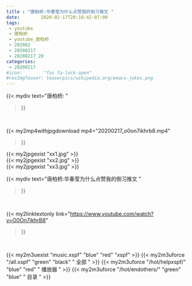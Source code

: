 ```yaml
---
title : "唐柏桥:华春莹为什么点赞我的倒习推文 "
date:        2020-02-17T20:18:42-07:00
tags:
 - youtube
 - 唐柏桥
 - youtube_唐柏桥
 - 202002
 - 20200217
 - 20200217_20
categories:
 - 20200217
#icon:        "fas fa-lock-open"
#resImgTeaser: teaserpics/wikipedia.org/emacs-jokes.png
---
```


{{< mydiv text="唐柏桥: "
>}}
<br>


{{< my2mp4withjpgdownload mp4="20200217_o0on7ikhrb8.mp4"
>}}

{{< my2jpgexist "xx1.jpg" >}}<br>
{{< my2jpgexist "xx2.jpg" >}}<br>
{{< my2jpgexist "xx3.jpg" >}}<br>



{{< mydiv text="唐柏桥:华春莹为什么点赞我的倒习推文 "
>}}
<br>

{{< my2linktextonly link="https://www.youtube.com/watch?v=O0On7ikhrB8"
>}}


<br>

{{< my2m3uexist "music.xspf"        "blue"   "red"    "xspf" >}} {{< my2m3uforce "/all.xspf"         "green"  "black"  " 全部 " >}} {{< my2m3uforce "/hot/helpxspf/"    "blue"   "red"    " 播放器 " >}} {{< my2m3uforce "/hot/endothers/"   "green"  "blue"   " 目录 " >}} 
